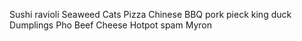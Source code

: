 Sushi
ravioli
Seaweed
Cats
Pizza
Chinese BBQ pork
pieck king duck 
Dumplings
Pho
Beef
Cheese
Hotpot
spam 
Myron